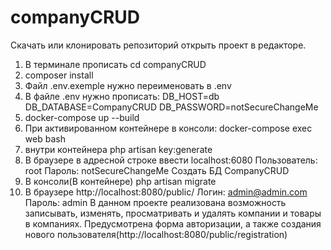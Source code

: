 # companyCRUD
Скачать или клонировать репозиторий открыть проект в редакторе.
1) В терминале прописать cd companyCRUD
2) composer install
3) Файл .env.exemple нужно переименовать в .env
4) В файле .env нужно прописать:
    DB_HOST=db
    DB_DATABASE=CompanyCRUD
    DB_PASSWORD=notSecureChangeMe
5)  docker-compose up --build
6) При активированном контейнере в консоли: docker-compose exec web bash
7) внутри контейнера php artisan key:generate
8) В браузере в адресной строке ввести localhost:6080
    Пользователь: root
    Пароль: notSecureChangeMe
    Создать БД CompanyCRUD
9) В консоли(В контейнере) php artisan migrate
10) В браузере http://localhost:8080/public/
    Логин: admin@admin.com
    Пароль: admin
В данном проекте реализована возможность записывать, изменять, просматривать и удалять компании и товары в компаниях.
Предусмотрена форма авторизации, а также создания нового пользователя(http://localhost:8080/public/registration)